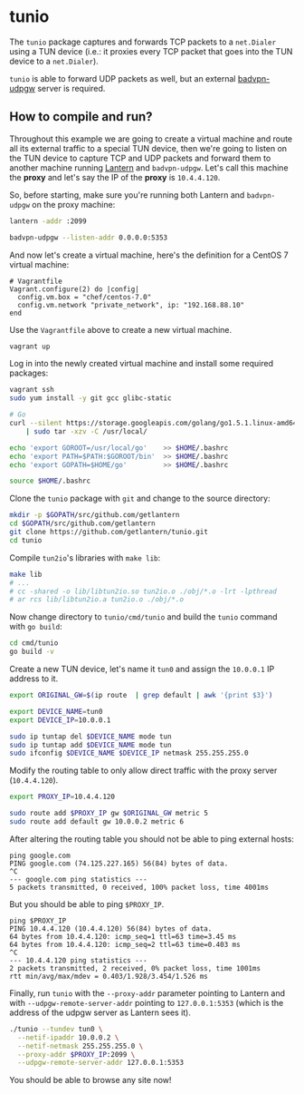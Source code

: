 # tunio

The `tunio` package captures and forwards TCP packets to a `net.Dialer` using a
TUN device (i.e.: it proxies every TCP packet that goes into the TUN device to
a `net.Dialer`).

`tunio` is able to forward UDP packets as well, but an external
[badvpn-udpgw](https://felixc.at/BadVPN) server is required.

## How to compile and run?

Throughout this example we are going to create a virtual machine and route all
its external traffic to a special TUN device, then we're going to listen on the
TUN device to capture TCP and UDP packets and forward them to another machine
running [Lantern](https://getlantern.org/) and `badvpn-udpgw`. Let's call this
machine the **proxy** and let's say the IP of the **proxy** is `10.4.4.120`.

So, before starting, make sure you're running both Lantern and `badvpn-udpgw`
on the proxy machine:

```sh
lantern -addr :2099
```

```sh
badvpn-udpgw --listen-addr 0.0.0.0:5353
```

And now let's create a virtual machine, here's the definition for a CentOS 7
virtual machine:

```
# Vagrantfile
Vagrant.configure(2) do |config|
  config.vm.box = "chef/centos-7.0"
  config.vm.network "private_network", ip: "192.168.88.10"
end
```

Use the `Vagrantfile` above to create a new virtual machine.

```sh
vagrant up
```

Log in into the newly created virtual machine and install some required
packages:

```sh
vagrant ssh
sudo yum install -y git gcc glibc-static

# Go
curl --silent https://storage.googleapis.com/golang/go1.5.1.linux-amd64.tar.gz \
	| sudo tar -xzv -C /usr/local/

echo 'export GOROOT=/usr/local/go'    >> $HOME/.bashrc
echo 'export PATH=$PATH:$GOROOT/bin'  >> $HOME/.bashrc
echo 'export GOPATH=$HOME/go'         >> $HOME/.bashrc

source $HOME/.bashrc
```

Clone the `tunio` package with `git` and change to the source directory:

```sh
mkdir -p $GOPATH/src/github.com/getlantern
cd $GOPATH/src/github.com/getlantern
git clone https://github.com/getlantern/tunio.git
cd tunio
```

Compile `tun2io`'s libraries with `make lib`:

```sh
make lib
# ...
# cc -shared -o lib/libtun2io.so tun2io.o ./obj/*.o -lrt -lpthread
# ar rcs lib/libtun2io.a tun2io.o ./obj/*.o
```

Now change directory to `tunio/cmd/tunio` and build the `tunio` command with
`go build`:

```sh
cd cmd/tunio
go build -v
```

Create a new TUN device, let's name it `tun0` and assign the `10.0.0.1` IP
address to it.

```sh
export ORIGINAL_GW=$(ip route  | grep default | awk '{print $3}')

export DEVICE_NAME=tun0
export DEVICE_IP=10.0.0.1

sudo ip tuntap del $DEVICE_NAME mode tun
sudo ip tuntap add $DEVICE_NAME mode tun
sudo ifconfig $DEVICE_NAME $DEVICE_IP netmask 255.255.255.0
```

Modify the routing table to only allow direct traffic with the proxy server
(`10.4.4.120`).

```sh
export PROXY_IP=10.4.4.120

sudo route add $PROXY_IP gw $ORIGINAL_GW metric 5
sudo route add default gw 10.0.0.2 metric 6
```

After altering the routing table you should not be able to ping external hosts:

```
ping google.com
PING google.com (74.125.227.165) 56(84) bytes of data.
^C
--- google.com ping statistics ---
5 packets transmitted, 0 received, 100% packet loss, time 4001ms
```

But you should be able to ping `$PROXY_IP`.

```
ping $PROXY_IP
PING 10.4.4.120 (10.4.4.120) 56(84) bytes of data.
64 bytes from 10.4.4.120: icmp_seq=1 ttl=63 time=3.45 ms
64 bytes from 10.4.4.120: icmp_seq=2 ttl=63 time=0.403 ms
^C
--- 10.4.4.120 ping statistics ---
2 packets transmitted, 2 received, 0% packet loss, time 1001ms
rtt min/avg/max/mdev = 0.403/1.928/3.454/1.526 ms
```

Finally, run `tunio` with the `--proxy-addr` parameter pointing to Lantern and
with `--udpgw-remote-server-addr` pointing to `127.0.0.1:5353` (which is the
address of the udpgw server as Lantern sees it).

```sh
./tunio --tundev tun0 \
  --netif-ipaddr 10.0.0.2 \
  --netif-netmask 255.255.255.0 \
  --proxy-addr $PROXY_IP:2099 \
  --udpgw-remote-server-addr 127.0.0.1:5353
```

You should be able to browse any site now!

[1]: https://github.com/ambrop72/badvpn/tree/master/tun2socks
[2]: https://getlantern.org

